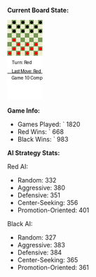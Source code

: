 
**Current Board State:**  
<!-- START_GIF -->
![Checkers Game](./checkers_game.gif)
<!-- END_GIF -->

**Game Info:**  
- Games Played: `<!-- GAMES_PLAYED --> 1820
- Red Wins: `<!-- RED_WINS --> 668
- Black Wins: `<!-- BLACK_WINS --> 983

<!-- AI_STATS -->
**AI Strategy Stats:**

Red AI:
- Random: 332
- Aggressive: 380
- Defensive: 351
- Center-Seeking: 356
- Promotion-Oriented: 401

Black AI:
- Random: 327
- Aggressive: 383
- Defensive: 384
- Center-Seeking: 365
- Promotion-Oriented: 361
